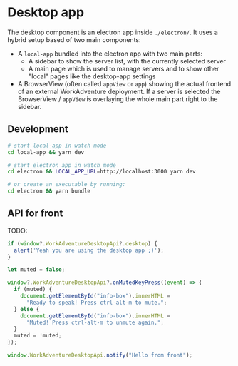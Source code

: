 # Desktop app

The desktop component is an electron app inside `./electron/`. It uses a hybrid setup based of two main components:
- A `local-app` bundled into the electron app with two main parts:
  - A sidebar to show the server list, with the currently selected server
  - A main page which is used to manage servers and to show other "local" pages like the desktop-app settings
- A BrowserView (often called `appView` or `app`) showing the actual frontend of an external WorkAdventure deployment.
  If a server is selected the BrowserView / `appView` is overlaying the whole main part right to the sidebar.

## Development

```bash
# start local-app in watch mode
cd local-app && yarn dev

# start electron app in watch mode
cd electron && LOCAL_APP_URL=http://localhost:3000 yarn dev

# or create an executable by running:
cd electron && yarn bundle
```

## API for front

TODO:

```ts
if (window?.WorkAdventureDesktopApi?.desktop) {
  alert('Yeah you are using the desktop app ;)');
}

let muted = false;

window?.WorkAdventureDesktopApi?.onMutedKeyPress((event) => {
  if (muted) {
    document.getElementById("info-box").innerHTML =
      "Ready to speak! Press ctrl-alt-m to mute.";
  } else {
    document.getElementById("info-box").innerHTML =
      "Muted! Press ctrl-alt-m to unmute again.";
  }
  muted = !muted;
});

window.WorkAdventureDesktopApi.notify("Hello from front");
```